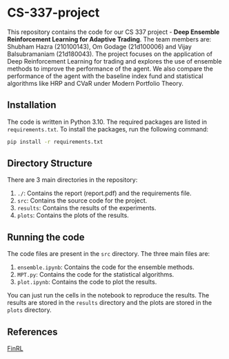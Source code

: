 # CS-337-project

This repository contains the code for our CS 337 project - **Deep Ensemble Reinforcement Learning for Adaptive
Trading**. The team members are: Shubham Hazra (210100143), Om Godage (21d100006) and 
Vijay Balsubramaniam (21d180043). 
The project focuses on the application of Deep Reinforcement Learning for trading and 
explores the use of ensemble methods to improve the performance of the agent. We also 
compare the performance of the agent with the baseline index fund and statistical algorithms
like HRP and CVaR under Modern Portfolio Theory.

## Installation

The code is written in Python 3.10. The required packages are listed in `requirements.txt`.
To install the packages, run the following command:

```bash
pip install -r requirements.txt
```

## Directory Structure

There are 3 main directories in the repository:

1. `./`: Contains the report (report.pdf) and the requirements file.
2. `src`: Contains the source code for the project.
3. `results`: Contains the results of the experiments.
4. `plots`: Contains the plots of the results.

## Running the code

The code files are present in the `src` directory. 
The three main files are:
1. `ensemble.ipynb`: Contains the code for the ensemble methods.
2. `MPT.py`: Contains the code for the statistical algorithms. 
3. `plot.ipynb`: Contains the code to plot the results.

You can just run the cells in the notebook to reproduce the results. The results are stored in the `results` directory and the plots are stored in the `plots` directory.

## References
[FinRL](https://github.com/AI4Finance-Foundation/FinRL)
